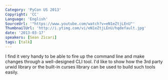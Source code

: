 ```yaml
---
Category: 'PyCon US 2013'
Copyright: 'CC'
Language: 'English'
SourceUrl: '"https://www.youtube.com/watch?v=eN1eZtjLEnU"'
ThumbnailUrl: 'http://i.ytimg.com/vi/eN1eZtjLEnU/hqdefault.jpg'
date: '2013-03-17'
speakers: [Sean Zicari]
tags: [talk]
---
```

I find it very handy to be able to fire up the command line and make changes through a well-designed CLI tool. I'd like to show how the 3rd party urwid library or the built-in curses library can be used to build such tools easily.